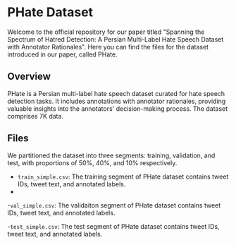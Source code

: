 # PHate Dataset


Welcome to the official repository for our paper titled "Spanning the Spectrum of Hatred Detection: A Persian Multi-Label Hate Speech Dataset with Annotator Rationales". Here you can find the files for the dataset introduced in our paper, called PHate.

## Overview
PHate is a Persian multi-label hate speech dataset curated for hate speech detection tasks. It includes annotations with annotator rationales, providing valuable insights into the annotators' decision-making process. The dataset comprises 7K data.

## Files
We partitioned the dataset into three segments: training, validation, and test, with proportions of 50%, 40%, and 10% respectively.
- `train_simple.csv`: The training segment of PHate dataset contains tweet IDs, tweet text, and annotated labels.
- 
-`val_simple.csv`: The validaiton segment of PHate dataset contains tweet IDs, tweet text, and annotated labels.

-`test_simple.csv`: The test segment of PHate dataset contains tweet IDs, tweet text, and annotated labels.

